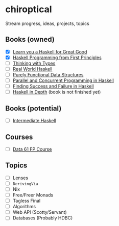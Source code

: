 # chiroptical
Stream progress, ideas, projects, topics

## Books (owned)

- [x] [Learn you a Haskell for Great Good](http://learnyouahaskell.com/)
- [x] [Haskell Programming from First Principles](http://haskellbook.com/)
- [ ] [Thinking with Types](https://leanpub.com/thinking-with-types/)
- [ ] [Real World Haskell](http://book.realworldhaskell.org/)
- [ ] [Purely Functional Data Structures](https://www.amazon.com/Purely-Functional-Data-Structures-Okasaki/dp/0521663504)
- [ ] [Parallel and Concurrent Programming in Haskell](https://simonmar.github.io/pages/pcph.html)
- [ ] [Finding Success and Failure in Haskell](https://leanpub.com/finding-success-in-haskell)
- [ ] [Haskell in Depth](https://www.manning.com/books/haskell-in-depth) (book is not finished yet)

## Books (potential)

- [ ] [Intermediate Haskell](https://intermediatehaskell.com/)

## Courses

- [ ] [Data 61 FP Course](https://github.com/data61/fp-course)

## Topics

- [ ] Lenses
- [ ] `DerivingVia`
- [ ] Nix
- [ ] Free/Freer Monads
- [ ] Tagless Final
- [ ] Algorithms
- [ ] Web API (Scotty/Servant)
- [ ] Databases (Probably HDBC)
